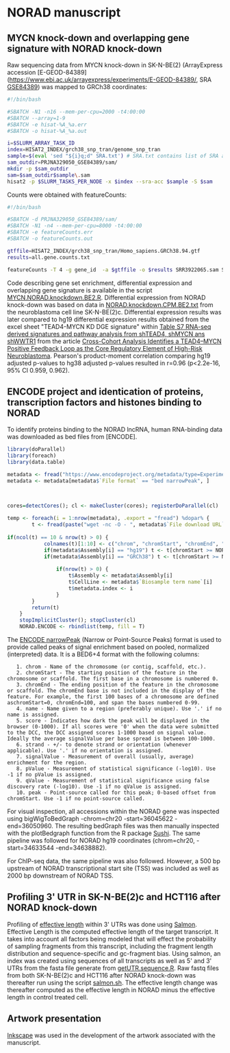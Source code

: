# NORAD manuscript

## MYCN knock-down and overlapping gene signature with NORAD knock-down

Raw sequencing data from MYCN knock-down in SK-N-BE(2) (ArrayExpress accession [E-GEOD-84389](https://www.ebi.ac.uk/arrayexpress/experiments/E-GEOD-84389/, SRA [GSE84389](https://www.ncbi.nlm.nih.gov/geo/query/acc.cgi?acc=GSE84389)) was mapped to GRCh38 coordinates:

```bash
#!/bin/bash

#SBATCH -N1 -n16 --mem-per-cpu=2000 -t4:00:00
#SBATCH --array=1-9
#SBATCH -e hisat-%A_%a.err
#SBATCH -o hisat-%A_%a.out

i=$SLURM_ARRAY_TASK_ID
index=HISAT2_INDEX/grch38_snp_tran/genome_snp_tran
sample=$(eval 'sed "${i}q;d" SRA.txt') # SRA.txt contains list of SRA accessions (one per line)
sam_outdir=PRJNA329050_GSE84389/sam/
mkdir -p $sam_outdir
sam=$sam_outdir$sample\.sam
hisat2 -p $SLURM_TASKS_PER_NODE -x $index --sra-acc $sample -S $sam
```

Counts were obtained with featureCounts:

```bash
#!/bin/bash

#SBATCH -d PRJNA329050_GSE84389/sam/
#SBATCH -N1 -n4 --mem-per-cpu=8000 -t4:00:00
#SBATCH -e featureCounts.err
#SBATCH -o featureCounts.out

gtffile=HISAT2_INDEX/grch38_snp_tran/Homo_sapiens.GRCh38.94.gtf
results=all.gene.counts.txt

featureCounts -T 4 -g gene_id  -a $gtffile -o $results SRR3922065.sam SRR3922066.sam SRR3922067.sam SRR3922068.sam SRR3922069.sam SRR3922070.sam SRR3922071.sam SRR3922072.sam SRR3922073.sam
```

Code describing gene set enrichment, differential expression and overlapping gene signature is available in the script [MYCN.NORAD.knockdown.BE2.R](https://github.com/utnesp/NORAD/blob/master/MYCN.NORAD.knockdown.BE2.R). 
Differential expression from NORAD knock-down was based on data in [NORAD.knockdown.CPM.BE2.txt](https://github.com/utnesp/NORAD/blob/master/NORAD.knockdown.CPM.BE2.txt) from the neuroblastoma cell line SK-N-BE(2)c. 
Differential expression results was later compared to hg19 differential expression results obtained from the excel sheet "TEAD4-MYCN KD DGE signature" within [Table S7 RNA-seq derived signatures and pathway analysis from shTEAD4, shMYCN ans shWWTR1](http://cancerdiscovery.aacrjournals.org/highwire/filestream/43006/field_highwire_adjunct_files/6/169577_3_supp_4574645_p49g2y.xlsx) from the article [Cross-Cohort Analysis Identifies a TEAD4–MYCN Positive Feedback Loop as the Core Regulatory Element of High-Risk Neuroblastoma](http://cancerdiscovery.aacrjournals.org/content/8/5/582). Pearson's product-moment correlation comparing hg19 adjusted p-values to hg38 adjusted p-values resulted in r=0.96 (p<2.2e-16, 95% CI 0.959, 0.962).


## ENCODE project and identication of proteins, transcription factors and histones binding to NORAD
To identify proteins binding to the NORAD lncRNA, human RNA-binding data was downloaded as bed files from [ENCODE]. 

```R
library(doParallel)
library(foreach)
library(data.table)

metadata <- fread("https://www.encodeproject.org/metadata/type=Experiment&status=released&assay_slims=RNA+binding&assay_title=eCLIP/metadata.tsv")
metadata <- metadata[metadata$`File format` == "bed narrowPeak", ]

   
    
cores=detectCores(); cl <- makeCluster(cores); registerDoParallel(cl)

temp <- foreach(i = 1:nrow(metadata), .export = "fread") %dopar% {
        t <- fread(paste("wget -nc -O - ", metadata$`File download URL`[i], "| gzip -d | cat"))
        
if(ncol(t) == 10 & nrow(t) > 0) {
            colnames(t)[1:10] <- c("chrom", "chromStart", "chromEnd", "name", "score", "strand", "signalValue", "pValue", "qValue", "peak")
            if(metadata$Assembly[i] == "hg19") t <- t[chromStart >= NORAD.coord$hg19.start & chromEnd <= NORAD.coord$hg19.end]
            if(metadata$Assembly[i] == "GRCh38") t <- t[chromStart >= NORAD.coord$hg38.start & chromEnd <= NORAD.coord$hg38.end]
            
                if(nrow(t) > 0) {
                    t$Assembly <- metadata$Assembly[i]
                    t$CellLine <- metadata$`Biosample term name`[i]
                    t$metadata.index <- i
                }
        }
        return(t)
    }
    stopImplicitCluster(); stopCluster(cl)
    NORAD.ENCODE <- rbindlist(temp, fill = T)
```

The [ENCODE narrowPeak](https://genome.ucsc.edu/FAQ/FAQformat.html#format1.7)  (Narrow or Point-Source Peaks) format is used to provide called peaks of signal enrichment based on pooled, normalized (interpreted) data. It is a BED6+4 format with the following columns:

```
   1. chrom - Name of the chromosome (or contig, scaffold, etc.).
   2. chromStart - The starting position of the feature in the chromosome or scaffold. The first base in a chromosome is numbered 0.
   3. chromEnd - The ending position of the feature in the chromosome or scaffold. The chromEnd base is not included in the display of the feature. For example, the first 100 bases of a chromosome are defined aschromStart=0, chromEnd=100, and span the bases numbered 0-99.
   4. name - Name given to a region (preferably unique). Use '.' if no name is assigned.
   5. score - Indicates how dark the peak will be displayed in the browser (0-1000). If all scores were '0' when the data were submitted to the DCC, the DCC assigned scores 1-1000 based on signal value. Ideally the average signalValue per base spread is between 100-1000.
   6. strand - +/- to denote strand or orientation (whenever applicable). Use '.' if no orientation is assigned.
   7. signalValue - Measurement of overall (usually, average) enrichment for the region.
   8. pValue - Measurement of statistical significance (-log10). Use -1 if no pValue is assigned.
   9. qValue - Measurement of statistical significance using false discovery rate (-log10). Use -1 if no qValue is assigned.
   10. peak - Point-source called for this peak; 0-based offset from chromStart. Use -1 if no point-source called.
```
    

For visual inspection, all accessions within the NORAD gene was inspected using bigWigToBedGraph -chrom=chr20 -start=36045622 -end=36050960. The resulting bedGraph files was then manually inspected with the plotBedgraph function from the R package [Sushi](https://bioconductor.org/packages/release/bioc/html/Sushi.html). The same pipeline was followed for NORAD hg19 coordinates (chrom=chr20, -start=34633544 -end=34638882). 

For ChIP-seq data, the same pipeline was also followed. However, a 500 bp upstream of NORAD transcriptional start site (TSS) was included as well as 2000 bp downstream of NORAD TSS.

## Profiling 3' UTR in SK-N-BE(2)c and HCT116 after NORAD knock-down
Profiling of [effective length](https://salmon.readthedocs.io/en/latest/file_formats.html#quantification-file) within 3' UTRs was done using [Salmon](https://combine-lab.github.io/salmon/). Effective Length is the computed effective length of the target transcript. It takes into account all factors being modeled that will effect the probability of sampling fragments from this transcript, including the fragment length distribution and sequence-specific and gc-fragment bias. Using salmon, an index was created using sequences of all transcripts as well as 5' and 3' UTRs from the fasta file generate from [getUTR.sequence.R](https://github.com/utnesp/NORAD/blob/master/getUTR.sequence.R). Raw fastq files from both SK-N-BE(2)c and HCT116 after NORAD knock-down was thereafter run using the script [salmon.sh](https://github.com/utnesp/NORAD/blob/master/salmon.sh). The effective length change was thereafter computed as the effective length in NORAD minus the effective length in control treated cell.

## Artwork presentation
[Inkscape](https://inkscape.org/) was used in the development of the artwork associated with the manuscript.
